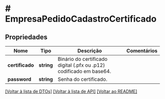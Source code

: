 # # EmpresaPedidoCadastroCertificado

## Propriedades

Nome | Tipo | Descrição | Comentários
------------ | ------------- | ------------- | -------------
**certificado** | **string** | Binário do certificado digital (.pfx ou .p12) codificado em base64. |
**password** | **string** | Senha do certificado. |

[[Voltar à lista de DTOs]](../../README.md#models) [[Voltar à lista de API]](../../README.md#endpoints) [[Voltar ao README]](../../README.md)
